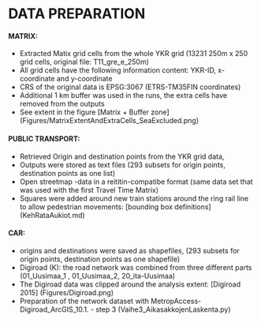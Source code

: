# DATA PREPARATION 

#### MATRIX:
- Extracted Matix grid cells from the whole YKR grid (13231 250m x 250 grid cells, original file: T11_gre_e_250m)
- All grid cells have the following information content: YKR-ID, x-coordinate and y-coordinate 
- CRS of the original data is EPSG:3067 (ETRS-TM35FIN coordinates)
- Additional 1 km buffer was used in the runs, the extra cells have removed from the outputs 
- See extent in the figure [Matrix + Buffer zone] (Figures/MatrixExtentAndExtraCells_SeaExcluded.png)


#### PUBLIC TRANSPORT: 
- Retrieved Origin and destination points from the YKR grid data, 
- Outputs were stored as text files (293 subsets for origin points, destination points as one list) 
- Open streetmap -data in a reititin-compatibe format (same data set that was used with the first Travel Time Matrix)
- Squares were added around new train stations around the ring rail line to allow pedestrian movements: [bounding box definitions] (KehRataAukiot.md)


#### CAR: 
- origins and destinations were saved as shapefiles, (293 subsets for origin points, destination points as one shapefile)
- Digiroad (K): the road network was combined from three different parts (01_Uusimaa_1 , 01_Uusimaa_2, 20_ita-Uusimaa) 
- The Digiroad data was clipped around the analysis extent: [Digiroad 2015] (Figures/Digiroad.png)
- Preparation of the network dataset with MetropAccess-Digiroad_ArcGIS_10.1. - step 3 (Vaihe3_AikasakkojenLaskenta.py)





